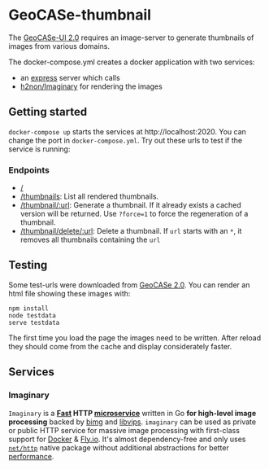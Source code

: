 # GeoCASe-thumbnail

The [GeoCASe-UI 2.0](http://geocase.geocollections.info/) requires an image-server to generate thumbnails of images from various domains.

The docker-compose.yml creates a docker application with two services:

- an [express](https://expressjs.com/) server which calls
- [h2non/Imaginary](https://github.com/h2non/imaginary) for rendering the images

## Getting started

`docker-compose up` starts the services at http://localhost:2020. You can change the port in `docker-compose.yml`. Try out these urls to test if the service is running:

### Endpoints

- [/](http://localhost:2020)
- [/thumbnails](http://localhost:2020/thumbnails): List all rendered thumbnails.
- [/thumbnail/:url](http://localhost:2020/thumbnail/http%3A%2F%2Fwww.geo-coll.ethz.ch%2Flook_eth2%2Ffile%2Fimage%2F53%2F0000000006021.jpg): Generate a thumbnail. If it already exists a cached version will be returned. Use `?force=1` to force the regeneration of a thumbnail.
- [/thumbnail/delete/:url](http://localhost:2020/thumbnail/delete/http%3A%2F%2Fwww.geo-coll.ethz.ch%2Flook_eth2%2Ffile%2Fimage%2F53%2F0000000006021.jpg): Delete a thumbnail. If `url` starts with an `*`, it removes all thumbnails containing the `url`

## Testing

Some test-urls were downloaded from [GeoCASe 2.0](http://geocase.geocollections.info/). You can render an html file showing these images with:

```
npm install
node testdata
serve testdata
```

The first time you load the page the images need to be written. After reload they should come from the cache and display considerately faster.

## Services

### Imaginary

`Imaginary` is a **[Fast](#benchmarks) HTTP [microservice](http://microservices.io/patterns/microservices.html)** written in Go **for high-level image processing** backed by [bimg](https://github.com/h2non/bimg) and [libvips](https://github.com/jcupitt/libvips). `imaginary` can be used as private or public HTTP service for massive image processing with first-class support for [Docker](#docker) & [Fly.io](#flyio).
It's almost dependency-free and only uses [`net/http`](http://golang.org/pkg/net/http/) native package without additional abstractions for better [performance](#performance).
